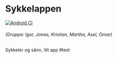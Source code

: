# Sykkelappen
[![Android CI](https://github.com/kritjo/in2000-team18/actions/workflows/android.yml/badge.svg)](https://github.com/kritjo/in2000-team18/actions/workflows/android.yml)
###### (Gruppa: Igor, Jonas, Kristian, Martha, Axel, Omar)

Sykkeler og sånn, litt app
#test
